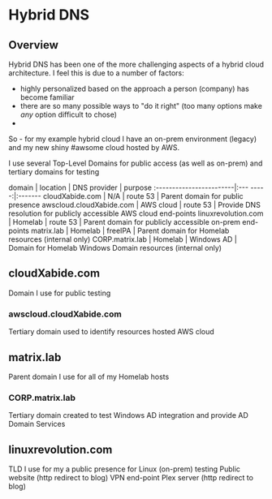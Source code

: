 # Hybrid DNS

## Overview
Hybrid DNS has been one of the more challenging aspects of a hybrid cloud architecture.  I feel this is due to a number of factors:
* highly personalized based on the approach a person (company) has become familiar  
* there are so many possible ways to "do it right" (too many options make *any* option difficult to chose)  
*

So - for my example hybrid cloud I have an on-prem environment (legacy) and my new shiny #awsome cloud hosted by AWS.

I use several Top-Level Domains for public access (as well as on-prem) and tertiary domains for testing

domain                   | location  | DNS provider   | purpose
:------------------------|:---  -----:|:-------
cloudXabide.com          | N/A        | route 53       | Parent domain for public presence 
awscloud.cloudXabide.com | AWS cloud  | route 53       | Provide DNS resolution for publicly accessible AWS cloud end-points
linuxrevolution.com      | Homelab    | route 53       | Parent domain for publicly accessible on-prem end-points
matrix.lab               | Homelab    | freeIPA        | Parent domain for Homelab resources (internal only)
CORP.matrix.lab          | Homelab    | Windows AD     | Domain for Homelab Windows Domain resources (internal only)


## cloudXabide.com
Domain I use for public testing 

### awscloud.cloudXabide.com
Tertiary domain used to identify resources hosted AWS cloud

## matrix.lab
Parent domain I use for all of my Homelab hosts

### CORP.matrix.lab
Tertiary domain created to test Windows AD integration and provide AD Domain Services

## linuxrevolution.com 
TLD I use for my a public presence for Linux (on-prem) testing
Public website (http redirect to blog)
VPN end-point
Plex server (http redirect to blog) 

